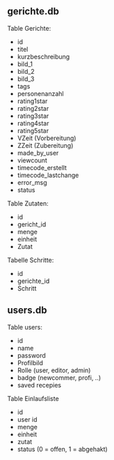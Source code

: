 ## gerichte.db
Table Gerichte:
 - id
 - titel
 - kurzbeschreibung
 - bild_1
 - bild_2
 - bild_3
 - tags
 - personenanzahl
 - rating1star
 - rating2star
 - rating3star
 - rating4star
 - rating5star
 - VZeit (Vorbereitung)
 - ZZeit (Zubereitung)
 - made_by_user
 - viewcount
 - timecode_erstellt
 - timecode_lastchange
 - error_msg
 - status

Table Zutaten:
 - id
 - gericht_id
 - menge
 - einheit
 - Zutat

Tabelle Schritte:
 - id
 - gerichte_id
 - Schritt


## users.db
Table users:
 - id
 - name
 - password
 - Profilbild
 - Rolle (user, editor, admin)
 - badge (newcommer, profi, ..)
 - saved recepies

Table Einlaufsliste
 - id
 - user id
 - menge
 - einheit
 - zutat
 - status (0 = offen, 1 = abgehakt)
